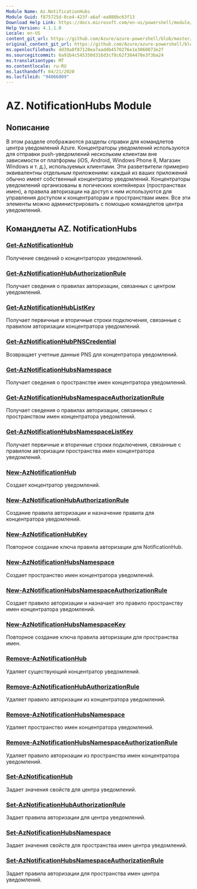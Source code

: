 ```yaml
---
Module Name: Az.NotificationHubs
Module Guid: f875725d-8ce4-423f-a6af-ea880bc63f13
Download Help Link: https://docs.microsoft.com/en-us/powershell/module/az.notificationhubs
Help Version: 4.1.1.0
Locale: en-US
content_git_url: https://github.com/Azure/azure-powershell/blob/master/src/NotificationHubs/NotificationHubs/help/Az.NotificationHubs.md
original_content_git_url: https://github.com/Azure/azure-powershell/blob/master/src/NotificationHubs/NotificationHubs/help/Az.NotificationHubs.md
ms.openlocfilehash: dd39a8f87120ea7aaddb4570276e1e3060873e2f
ms.sourcegitcommit: 6a91b4c545350d316d3cf8c62f384478e3f3ba24
ms.translationtype: MT
ms.contentlocale: ru-RU
ms.lasthandoff: 04/21/2020
ms.locfileid: "94066809"
---
```

# AZ. NotificationHubs Module
## Nописание
В этом разделе отображаются разделы справки для командлетов центра уведомлений Azure. Концентраторы уведомлений используются для отправки push-уведомлений нескольким клиентам вне зависимости от платформы (iOS, Android, Windows Phone 8, Магазин Windows и т. д.), используемых клиентами. Эти разветвители примерно эквивалентны отдельным приложениям: каждый из ваших приложений обычно имеет собственный концентратор уведомлений. Концентраторы уведомлений организованы в логических контейнерах (пространствах имен), а правила авторизации на доступ к ним используются для управления доступом к концентраторам и пространствам имен. Все эти элементы можно администрировать с помощью командлетов центра уведомлений.

## Командлеты AZ. NotificationHubs
### [Get-AzNotificationHub](Get-AzNotificationHub.md)
Получение сведений о концентраторах уведомлений.

### [Get-AzNotificationHubAuthorizationRule](Get-AzNotificationHubAuthorizationRule.md)
Получает сведения о правилах авторизации, связанных с центром уведомлений.

### [Get-AzNotificationHubListKey](Get-AzNotificationHubListKey.md)
Получает первичные и вторичные строки подключения, связанные с правилом авторизации концентратора уведомлений.

### [Get-AzNotificationHubPNSCredential](Get-AzNotificationHubPNSCredential.md)
Возвращает учетные данные PNS для концентратора уведомлений.

### [Get-AzNotificationHubsNamespace](Get-AzNotificationHubsNamespace.md)
Получает сведения о пространстве имен концентратора уведомлений.

### [Get-AzNotificationHubsNamespaceAuthorizationRule](Get-AzNotificationHubsNamespaceAuthorizationRule.md)
Получает сведения о правилах авторизации, связанных с пространством имен концентратора уведомлений.

### [Get-AzNotificationHubsNamespaceListKey](Get-AzNotificationHubsNamespaceListKey.md)
Получает первичные и вторичные строки подключения, связанные с правилом авторизации пространства имен концентратора уведомлений.

### [New-AzNotificationHub](New-AzNotificationHub.md)
Создает концентратор уведомлений.

### [New-AzNotificationHubAuthorizationRule](New-AzNotificationHubAuthorizationRule.md)
Создание правила авторизации и назначение правила для концентратора уведомлений.

### [New-AzNotificationHubKey](New-AzNotificationHubKey.md)
Повторное создание ключа правила авторизации для NotificationHub.

### [New-AzNotificationHubsNamespace](New-AzNotificationHubsNamespace.md)
Создает пространство имен концентратора уведомлений.

### [New-AzNotificationHubsNamespaceAuthorizationRule](New-AzNotificationHubsNamespaceAuthorizationRule.md)
Создает правило авторизации и назначает это правило пространству имен концентратора уведомлений.

### [New-AzNotificationHubsNamespaceKey](New-AzNotificationHubsNamespaceKey.md)
Повторное создание ключа правила авторизации для пространства имен.

### [Remove-AzNotificationHub](Remove-AzNotificationHub.md)
Удаляет существующий концентратор уведомлений.

### [Remove-AzNotificationHubAuthorizationRule](Remove-AzNotificationHubAuthorizationRule.md)
Удаляет правило авторизации из концентратора уведомлений.

### [Remove-AzNotificationHubsNamespace](Remove-AzNotificationHubsNamespace.md)
Удаляет пространство имен концентратора уведомлений.

### [Remove-AzNotificationHubsNamespaceAuthorizationRule](Remove-AzNotificationHubsNamespaceAuthorizationRule.md)
Удаляет правило авторизации из пространства имен концентратора уведомлений.

### [Set-AzNotificationHub](Set-AzNotificationHub.md)
Задает значения свойств для центра уведомлений.

### [Set-AzNotificationHubAuthorizationRule](Set-AzNotificationHubAuthorizationRule.md)
Задает правила авторизации для центра уведомлений.

### [Set-AzNotificationHubsNamespace](Set-AzNotificationHubsNamespace.md)
Задает значения свойств для пространства имен центра уведомлений.

### [Set-AzNotificationHubsNamespaceAuthorizationRule](Set-AzNotificationHubsNamespaceAuthorizationRule.md)
Задает правила авторизации для пространства имен центра уведомлений.

